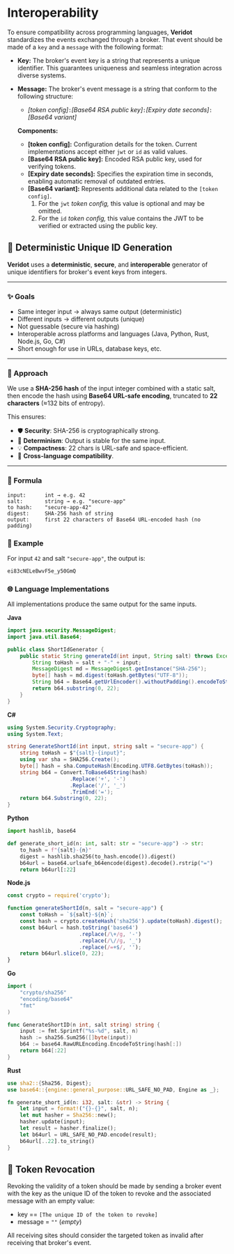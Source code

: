 Interoperability
================

To ensure compatibility across programming languages, **Veridot** standardizes the events exchanged through a broker. That event should be made of a `key` and a `message` with the following format:  

- **Key:** The broker's event key is a string that represents a unique identifier. This guarantees uniqueness and seamless integration across diverse systems.
- **Message:** The broker's event message is a string that conform to the following structure:  
  - *[token config]*`:`*[Base64 RSA public key]*`:`*[Expiry date seconds]*`:`*[Base64 variant]*

  **Components:**  
  - **[token config]:** Configuration details for the token. Current implementations accept either `jwt` or `id` as valid values.  
  - **[Base64 RSA public key]:** Encoded RSA public key, used for verifying tokens.  
  - **[Expiry date seconds]:** Specifies the expiration time in seconds, enabling automatic removal of outdated entries.  
  - **[Base64 variant]:** Represents additional data related to the `[token config]`.  
    1. For the `jwt` *token config,* this value is optional and may be omitted.  
    2. For the `id` *token config,* this value contains the JWT to be verified or extracted using the public key.

## 🔐 Deterministic Unique ID Generation

**Veridot** uses a **deterministic**, **secure**, and **interoperable** generator of unique identifiers for broker's event keys from integers.

---

### ✨ Goals

- Same integer input → always same output (deterministic)
- Different inputs → different outputs (unique)
- Not guessable (secure via hashing)
- Interoperable across platforms and languages (Java, Python, Rust, Node.js, Go, C#)
- Short enough for use in URLs, database keys, etc.

---

### 🔧 Approach

We use a **SHA-256 hash** of the input integer combined with a static salt, then encode the hash using **Base64 URL-safe encoding**, truncated to **22 characters** (≈132 bits of entropy).

This ensures:
- 🛡️ **Security**: SHA-256 is cryptographically strong.
- 🔁 **Determinism**: Output is stable for the same input.
- 💡 **Compactness**: 22 chars is URL-safe and space-efficient.
- 🧩 **Cross-language compatibility**.

---

### 📌 Formula

```text
input:      int → e.g. 42
salt:       string → e.g. "secure-app"
to hash:    "secure-app-42"
digest:     SHA-256 hash of string
output:     first 22 characters of Base64 URL-encoded hash (no padding)
```

### 🎯 Example

For input `42` and salt `"secure-app"`, the output is:

```sh
ei83cNELeBwvF5e_y50GmQ
```

### 🌐 Language Implementations

All implementations produce the same output for the same inputs.

**Java**
```java
import java.security.MessageDigest;
import java.util.Base64;

public class ShortIdGenerator {
    public static String generateId(int input, String salt) throws Exception {
        String toHash = salt + "-" + input;
        MessageDigest md = MessageDigest.getInstance("SHA-256");
        byte[] hash = md.digest(toHash.getBytes("UTF-8"));
        String b64 = Base64.getUrlEncoder().withoutPadding().encodeToString(hash);
        return b64.substring(0, 22);
    }
}
```

**C#**
```csharp
using System.Security.Cryptography;
using System.Text;

string GenerateShortId(int input, string salt = "secure-app") {
    string toHash = $"{salt}-{input}";
    using var sha = SHA256.Create();
    byte[] hash = sha.ComputeHash(Encoding.UTF8.GetBytes(toHash));
    string b64 = Convert.ToBase64String(hash)
                    .Replace('+', '-')
                    .Replace('/', '_')
                    .TrimEnd('=');
    return b64.Substring(0, 22);
}
```

**Python**
```python
import hashlib, base64

def generate_short_id(n: int, salt: str = "secure-app") -> str:
    to_hash = f"{salt}-{n}"
    digest = hashlib.sha256(to_hash.encode()).digest()
    b64url = base64.urlsafe_b64encode(digest).decode().rstrip("=")
    return b64url[:22]

```

**Node.js**
```javascript
const crypto = require('crypto');

function generateShortId(n, salt = "secure-app") {
    const toHash = `${salt}-${n}`;
    const hash = crypto.createHash('sha256').update(toHash).digest();
    const b64url = hash.toString('base64')
                       .replace(/\+/g, '-')
                       .replace(/\//g, '_')
                       .replace(/=+$/, '');
    return b64url.slice(0, 22);
}
```

**Go**
```go
import (
    "crypto/sha256"
    "encoding/base64"
    "fmt"
)

func GenerateShortID(n int, salt string) string {
    input := fmt.Sprintf("%s-%d", salt, n)
    hash := sha256.Sum256([]byte(input))
    b64 := base64.RawURLEncoding.EncodeToString(hash[:])
    return b64[:22]
}
```

**Rust**
```rust
use sha2::{Sha256, Digest};
use base64::{engine::general_purpose::URL_SAFE_NO_PAD, Engine as _};

fn generate_short_id(n: i32, salt: &str) -> String {
    let input = format!("{}-{}", salt, n);
    let mut hasher = Sha256::new();
    hasher.update(input);
    let result = hasher.finalize();
    let b64url = URL_SAFE_NO_PAD.encode(result);
    b64url[..22].to_string()
}
```

## 🚫 Token Revocation
Revoking the validity of a token should be made by sending a broker event with the key as the unique ID of the token to revoke and the associated message with an empty value:
- key == `[The unique ID of the token to revoke]`
- message = `""` (*empty*)

All receiving sites should consider the targeted token as invalid after receiving that broker's event.
